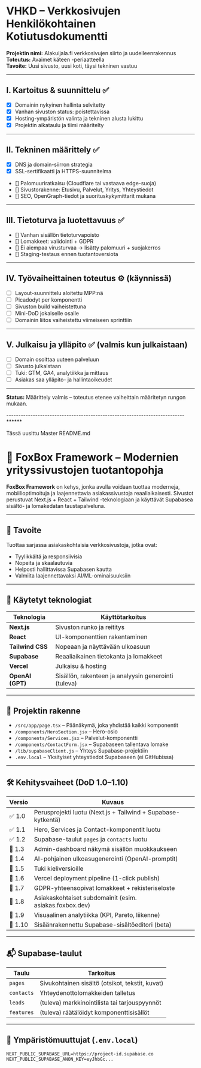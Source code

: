# VHKD – Verkkosivujen Henkilökohtainen Kotiutusdokumentti

**Projektin nimi:** Alakuijala.fi verkkosivujen siirto ja uudelleenrakennus  
**Toteutus:** Avaimet käteen -periaatteella  
**Tavoite:** Uusi sivusto, uusi koti, täysi tekninen vastuu

---

## I. Kartoitus & suunnittelu ✅

- [x] Domainin nykyinen hallinta selvitetty
- [x] Vanhan sivuston status: poistettavissa
- [x] Hosting-ympäristön valinta ja tekninen alusta lukittu
- [x] Projektin aikataulu ja tiimi määritelty

---

## II. Tekninen määrittely ✅

- [x] DNS ja domain-siirron strategia
- [x] SSL-sertifikaatti ja HTTPS-suunnitelma
- [] Palomuuriratkaisu (Cloudflare tai vastaava edge-suoja)
- [] Sivustorakenne: Etusivu, Palvelut, Yritys, Yhteystiedot
- [] SEO, OpenGraph-tiedot ja suorituskykymittarit mukana

---

## III. Tietoturva ja luotettavuus ✅

- [] Vanhan sisällön tietoturvapoisto
- [] Lomakkeet: validointi + GDPR
- [] Ei aiempaa virusturvaa → lisätty palomuuri + suojakerros
- [] Staging-testaus ennen tuotantoversiota

---

## IV. Työvaiheittainen toteutus ⚙️ (käynnissä)

- [ ] Layout-suunnittelu aloitettu MPP:nä
- [ ] Picadodyt per komponentti
- [ ] Sivuston build vaiheistettuna
- [ ] Mini-DoD jokaiselle osalle
- [ ] Domainin liitos vaiheistettu viimeiseen sprinttiin

---

## V. Julkaisu ja ylläpito ✅ (valmis kun julkaistaan)

- [ ] Domain osoittaa uuteen palveluun
- [ ] Sivusto julkaistaan
- [ ] Tuki: GTM, GA4, analytiikka ja mittaus
- [ ] Asiakas saa ylläpito- ja hallintaoikeudet

---

**Status:** Määrittely valmis – toteutus etenee vaiheittain määritetyn rungon mukaan.

-------------------------------------------------------------------------- ******

Tässä uusittu Master README.md

# 🧱 FoxBox Framework – Modernien yrityssivustojen tuotantopohja

**FoxBox Framework** on kehys, jonka avulla voidaan tuottaa moderneja, mobiilioptimoituja ja laajennettavia asiakassivustoja reaaliaikaisesti. Sivustot perustuvat Next.js + React + Tailwind -teknologiaan ja käyttävät Supabasea sisältö- ja lomakedatan taustapalveluna.

---

## 🎯 Tavoite

Tuottaa sarjassa asiakaskohtaisia verkkosivustoja, jotka ovat:
- Tyylikkäitä ja responsiivisia
- Nopeita ja skaalautuvia
- Helposti hallittavissa Supabasen kautta
- Valmiita laajennettavaksi AI/ML-ominaisuuksiin

---

## 🔧 Käytetyt teknologiat

| Teknologia        | Käyttötarkoitus                                |
|-------------------|-------------------------------------------------|
| **Next.js**        | Sivuston runko ja reititys                     |
| **React**          | UI-komponenttien rakentaminen                  |
| **Tailwind CSS**   | Nopeaan ja näyttävään ulkoasuun                |
| **Supabase**       | Reaaliaikainen tietokanta ja lomakkeet         |
| **Vercel**         | Julkaisu & hosting                             |
| **OpenAI (GPT)**   | Sisällön, rakenteen ja analyysin generointi (tuleva) |

---

## 📌 Projektin rakenne

- `/src/app/page.tsx` – Päänäkymä, joka yhdistää kaikki komponentit
- `/components/HeroSection.jsx` – Hero-osio
- `/components/Services.jsx` – Palvelut-komponentti
- `/components/ContactForm.jsx` – Supabaseen tallentava lomake
- `/lib/supabaseClient.js` – Yhteys Supabase-projektiin
- `.env.local` – Yksityiset yhteystiedot Supabaseen (ei GitHubissa)

---

## 🛠 Kehitysvaiheet (DoD 1.0–1.10)

| Versio | Kuvaus |
|--------|--------|
| ✅ 1.0  | Perusprojekti luotu (Next.js + Tailwind + Supabase-kytkentä) |
| ✅ 1.1  | Hero, Services ja Contact-komponentit luotu |
| ✅ 1.2  | Supabase-taulut `pages` ja `contacts` luotu |
| 🔄 1.3  | Admin-dashboard näkymä sisällön muokkaukseen |
| 🔄 1.4  | AI-pohjainen ulkoasugenerointi (OpenAI-promptit) |
| 🔄 1.5  | Tuki kieliversioille |
| 🔄 1.6  | Vercel deployment pipeline (1-click publish) |
| 🔄 1.7  | GDPR-yhteensopivat lomakkeet + rekisteriseloste |
| 🔄 1.8  | Asiakaskohtaiset subdomainit (esim. asiakas.foxbox.dev) |
| 🔄 1.9  | Visuaalinen analytiikka (KPI, Pareto, liikenne) |
| 🔄 1.10 | Sisäänrakennettu Supabase-sisältöeditori (beta)

---

## 📬 Supabase-taulut

| Taulu      | Tarkoitus                            |
|------------|--------------------------------------|
| `pages`    | Sivukohtainen sisältö (otsikot, tekstit, kuvat) |
| `contacts` | Yhteydenottolomakkeiden talletus     |
| `leads`    | (tuleva) markkinointilista tai tarjouspyynnöt |
| `features` | (tuleva) räätälöidyt komponenttisisällöt |

---

## 🔐 Ympäristömuuttujat (`.env.local`)

```env
NEXT_PUBLIC_SUPABASE_URL=https://project-id.supabase.co
NEXT_PUBLIC_SUPABASE_ANON_KEY=eyJhbGc...

